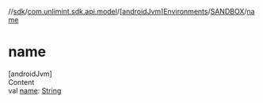 //[sdk](../../../../index.md)/[com.unlimint.sdk.api.model](../../index.md)/[[androidJvm]Environments](../index.md)/[SANDBOX](index.md)/[name](name.md)



# name  
[androidJvm]  
Content  
val [name](name.md): [String](https://kotlinlang.org/api/latest/jvm/stdlib/kotlin/-string/index.html)  




